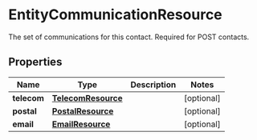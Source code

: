 

# EntityCommunicationResource

The set of communications for this contact. Required for POST contacts.

## Properties

| Name | Type | Description | Notes |
|------------ | ------------- | ------------- | -------------|
|**telecom** | [**TelecomResource**](TelecomResource.md) |  |  [optional] |
|**postal** | [**PostalResource**](PostalResource.md) |  |  [optional] |
|**email** | [**EmailResource**](EmailResource.md) |  |  [optional] |



